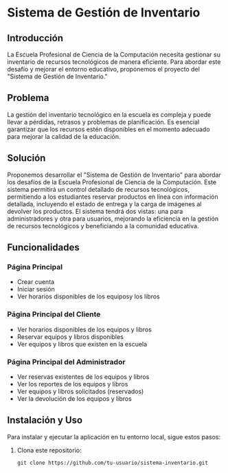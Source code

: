 # Sistema de Gestión de Inventario

## Introducción

La Escuela Profesional de Ciencia de la Computación necesita gestionar su inventario de recursos tecnológicos de manera eficiente. Para abordar este desafío y mejorar el entorno educativo, proponemos el proyecto del "Sistema de Gestión de Inventario."

## Problema

La gestión del inventario tecnológico en la escuela es compleja y puede llevar a pérdidas, retrasos y problemas de planificación. Es esencial garantizar que los recursos estén disponibles en el momento adecuado para mejorar la calidad de la educación.

## Solución

Proponemos desarrollar el "Sistema de Gestión de Inventario" para abordar los desafíos de la Escuela Profesional de Ciencia de la Computación. Este sistema permitirá un control detallado de recursos tecnológicos, permitiendo a los estudiantes reservar productos en línea con información detallada, incluyendo el estado de entrega y la carga de imágenes al devolver los productos. El sistema tendrá dos vistas: una para administradores y otra para usuarios, mejorando la eficiencia en la gestión de recursos tecnológicos y beneficiando a la comunidad educativa.

## Funcionalidades

### Página Principal
- Crear cuenta
- Iniciar sesión
- Ver horarios disponibles de los equiposy los libros 

### Página Principal del Cliente
- Ver horarios disponibles de los equipos y libros
- Reservar equipos y libros disponibles
- Ver equipos y libros que existen en la escuela

### Página Principal del Administrador
- Ver reservas existentes de los equipos y libros
- Ver los reportes de los equipos y libros
- Ver equipos y libros solicitados (reservados)
- Ver la devolución de los equipos y libros

## Instalación y Uso

Para instalar y ejecutar la aplicación en tu entorno local, sigue estos pasos:

1. Clona este repositorio:
   ```
   git clone https://github.com/tu-usuario/sistema-inventario.git
   ```

